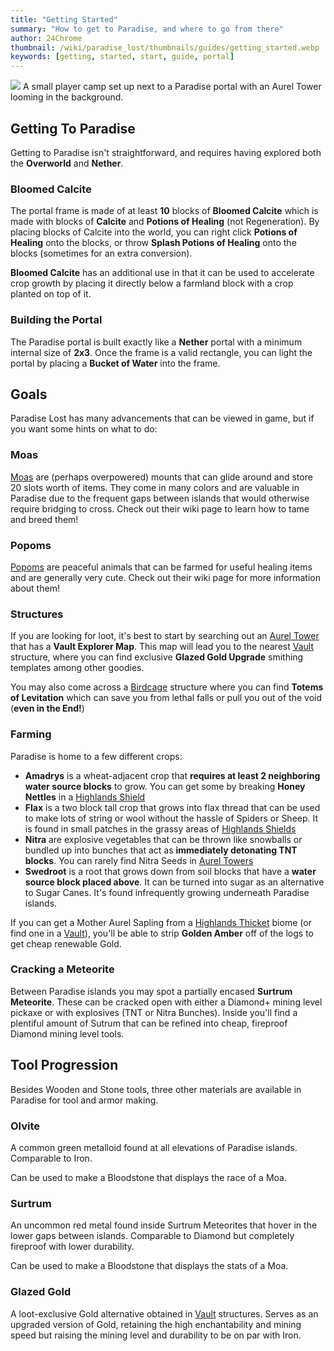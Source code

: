 ```yaml
---
title: "Getting Started"
summary: "How to get to Paradise, and where to go from there"
author: 24Chrome
thumbnail: /wiki/paradise_lost/thumbnails/guides/getting_started.webp
keywords: [getting, started, start, guide, portal]
---
```


<img src="/wiki/paradise_lost/guides/getting_started.webp">
A small player camp set up next to a Paradise portal with an Aurel Tower looming in the background.

## Getting To Paradise
Getting to Paradise isn't straightforward, and requires having explored both the **Overworld** and **Nether**. 

### Bloomed Calcite
The portal frame is made of at least **10** blocks of **Bloomed Calcite** which is made with blocks of **Calcite** and **Potions of Healing** (not Regeneration).
By placing blocks of Calcite into the world, you can right click **Potions of Healing** onto the blocks, or throw **Splash Potions of Healing** onto the blocks (sometimes for an extra conversion).

**Bloomed Calcite** has an additional use in that it can be used to accelerate crop growth by placing it directly below a farmland block with a crop planted on top of it.

### Building the Portal
The Paradise portal is built exactly like a **Nether** portal with a minimum internal size of **2x3**. Once the frame is a valid rectangle, you can light the portal by placing a **Bucket of Water** into the frame.


## Goals
Paradise Lost has many advancements that can be viewed in game, but if you want some hints on what to do:

### Moas
[Moas](/wiki/paradise-lost/mobs/moa/) are (perhaps overpowered) mounts that can glide around and store 20 slots worth of items. They come in many colors and are valuable in Paradise due to the frequent gaps between islands that would otherwise require bridging to cross. Check out their wiki page to learn how to tame and breed them!

### Popoms
[Popoms](/wiki/paradise-lost/mobs/popom/) are peaceful animals that can be farmed for useful healing items and are generally very cute. Check out their wiki page for more information about them!

### Structures
If you are looking for loot, it's best to start by searching out an [Aurel Tower](/wiki/paradise-lost/structures/aurel-tower/) that has a **Vault Explorer Map**. This map will lead you to the nearest [Vault](/wiki/paradise-lost/structures/vault/) structure, where you can find exclusive **Glazed Gold Upgrade** smithing templates among other goodies.

You may also come across a [Birdcage](/wiki/paradise-lost/structures/birdcage/) structure where you can find **Totems of Levitation** which can save you from lethal falls or pull you out of the void (**even in the End!**)

### Farming
Paradise is home to a few different crops:
* **Amadrys** is a wheat-adjacent crop that **requires at least 2 neighboring water source blocks** to grow. You can get some by breaking **Honey Nettles** in a [Highlands Shield](/wiki/paradise-lost/biomes/highlands-shield/)
* **Flax** is a two block tall crop that grows into flax thread that can be used to make lots of string or wool without the hassle of Spiders or Sheep. It is found in small patches in the grassy areas of [Highlands Shields](/wiki/paradise-lost/biomes/highlands-shield/)
* **Nitra** are explosive vegetables that can be thrown like snowballs or bundled up into bunches that act as **immediately detonating TNT blocks**. You can rarely find Nitra Seeds in [Aurel Towers](/wiki/paradise-lost/structures/aurel-tower/)
* **Swedroot** is a root that grows down from soil blocks that have a **water source block placed above**. It can be turned into sugar as an alternative to Sugar Canes. It's found infrequently growing underneath Paradise islands.

If you can get a Mother Aurel Sapling from a [Highlands Thicket](/wiki/paradise-lost/biomes/highlands-thicket/) biome (or find one in a [Vault](/wiki/paradise-lost/structures/vault/)), you'll be able to strip **Golden Amber** off of the logs to get cheap renewable Gold.

### Cracking a Meteorite
Between Paradise islands you may spot a partially encased **Surtrum Meteorite**. These can be cracked open with either a Diamond+ mining level pickaxe or with explosives (TNT or Nitra Bunches). Inside you'll find a plentiful amount of Sutrum that can be refined into cheap, fireproof Diamond mining level tools.

## Tool Progression
Besides Wooden and Stone tools, three other materials are available in Paradise for tool and armor making.

### Olvite
A common green metalloid found at all elevations of Paradise islands. Comparable to Iron.

Can be used to make a Bloodstone that displays the race of a Moa.

### Surtrum
An uncommon red metal found inside Surtrum Meteorites that hover in the lower gaps between islands. Comparable to Diamond but completely fireproof with lower durability.

Can be used to make a Bloodstone that displays the stats of a Moa.

### Glazed Gold
A loot-exclusive Gold alternative obtained in [Vault](/wiki/paradise-lost/structures/vault/) structures. Serves as an upgraded version of Gold, retaining the high enchantability and mining speed but raising the mining level and durability to be on par with Iron. 
